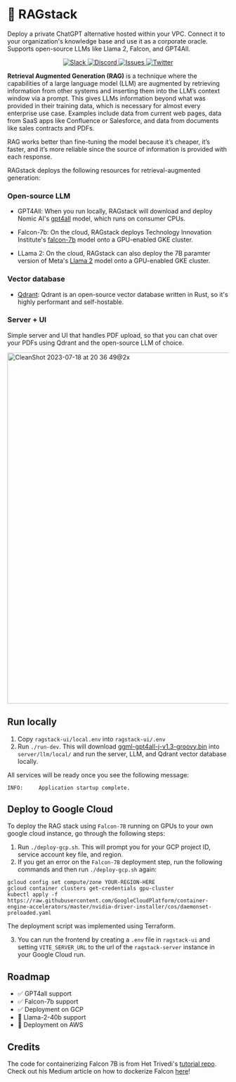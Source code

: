 # 🧺 RAGstack
Deploy a private ChatGPT alternative hosted within your VPC. Connect it to your organization's knowledge base and use it as a corporate oracle. Supports open-source LLMs like Llama 2, Falcon, and GPT4All.

<p align="center">
<a href="https://join.slack.com/t/psychicapi/shared_invite/zt-1yptnhwcz-SiOCnrbqnBDsuzps9sEMSw" target="_blank">
    <img src="https://img.shields.io/badge/slack-join-blue.svg?logo=slack" alt="Slack">
</a>
<a href="https://discord.gg/vhxm8qMQc">
    <img alt="Discord" src="https://img.shields.io/discord/660863154703695893.svg?label=&logo=discord&logoColor=ffffff&color=7389D8&labelColor=6A7EC2" />
</a>
<a href="https://github.com/psychicapi/rag-stack/issues?q=is%3Aissue+is%3Aclosed" target="_blank">
    <img src="https://img.shields.io/github/issues-closed/psychicapi/psychic?color=blue" alt="Issues">
</a>
  <a href="https://twitter.com/psychicapi" target="_blank">
    <img src="https://img.shields.io/twitter/follow/psychicapi?style=social" alt="Twitter">
</a>
</p>

**Retrieval Augmented Generation (RAG)** is a technique where the capabilities of a large language model (LLM) are augmented by retrieving information from other systems and inserting them into the LLM’s context window via a prompt. This gives LLMs information beyond what was provided in their training data, which is necessary for almost every enterprise use case. Examples include data from current web pages, data from SaaS apps like Confluence or Salesforce, and data from documents like sales contracts and PDFs.

RAG works better than fine-tuning the model because it’s cheaper, it’s faster, and it’s more reliable since the source of information is provided with each response.

RAGstack deploys the following resources for retrieval-augmented generation:

### Open-source LLM
* GPT4All: When you run locally, RAGstack will download and deploy Nomic AI's [gpt4all](https://github.com/nomic-ai/gpt4all) model, which runs on consumer CPUs.

* Falcon-7b: On the cloud, RAGstack deploys Technology Innovation Institute's [falcon-7b](https://huggingface.co/tiiuae/falcon-7b) model onto a GPU-enabled GKE cluster.

* LLama 2: On the cloud, RAGstack can also deploy the 7B paramter version of Meta's [Llama 2](https://ai.meta.com/llama/) model onto a GPU-enabled GKE cluster.

### Vector database

* [Qdrant](https://github.com/qdrant/qdrant): Qdrant is an open-source vector database written in Rust, so it's highly performant and self-hostable.

### Server + UI

Simple server and UI that handles PDF upload, so that you can chat over your PDFs using Qdrant and the open-source LLM of choice.

<img width="800" alt="CleanShot 2023-07-18 at 20 36 49@2x" src="https://github.com/psychic-api/rag-stack/assets/14931371/2869ff99-c077-400d-9663-08a9468f5139">

## Run locally

1. Copy `ragstack-ui/local.env` into `ragstack-ui/.env`
2. Run `./run-dev`. This will download [ggml-gpt4all-j-v1.3-groovy.bin](https://gpt4all.io/models/ggml-gpt4all-j-v1.3-groovy.bin) into `server/llm/local/` and run the server, LLM, and Qdrant vector database locally.

All services will be ready once you see the following message:

```
INFO:     Application startup complete.
```

## Deploy to Google Cloud

To deploy the RAG stack using `Falcon-7B` running on GPUs to your own google cloud instance, go through the following steps:

1. Run `./deploy-gcp.sh`. This will prompt you for your GCP project ID, service account key file, and region.
2. If you get an error on the `Falcon-7B` deployment step, run the following commands and then run `./deploy-gcp.sh` again:

```
gcloud config set compute/zone YOUR-REGION-HERE
gcloud container clusters get-credentials gpu-cluster
kubectl apply -f https://raw.githubusercontent.com/GoogleCloudPlatform/container-engine-accelerators/master/nvidia-driver-installer/cos/daemonset-preloaded.yaml
```

The deployment script was implemented using Terraform.

3. You can run the frontend by creating a `.env` file in `ragstack-ui` and setting `VITE_SERVER_URL` to the url of the `ragstack-server` instance in your Google Cloud run.

## Roadmap

* ✅ GPT4all support
* ✅ Falcon-7b support
* ✅ Deployment on GCP
* 🚧 Llama-2-40b support 
* 🚧 Deployment on AWS


## Credits

The code for containerizing Falcon 7B is from Het Trivedi's [tutorial repo](https://github.com/htrivedi99/falcon-7b-truss). Check out his Medium article on how to dockerize Falcon [here](https://towardsdatascience.com/deploying-falcon-7b-into-production-6dd28bb79373)!





